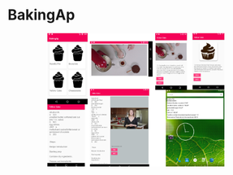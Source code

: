 # BakingAp
<p align="center">
  <img src="https://raw.githubusercontent.com/Qenawi/BakingAp/master/demo1.jpg" width="350"/>
</p>
